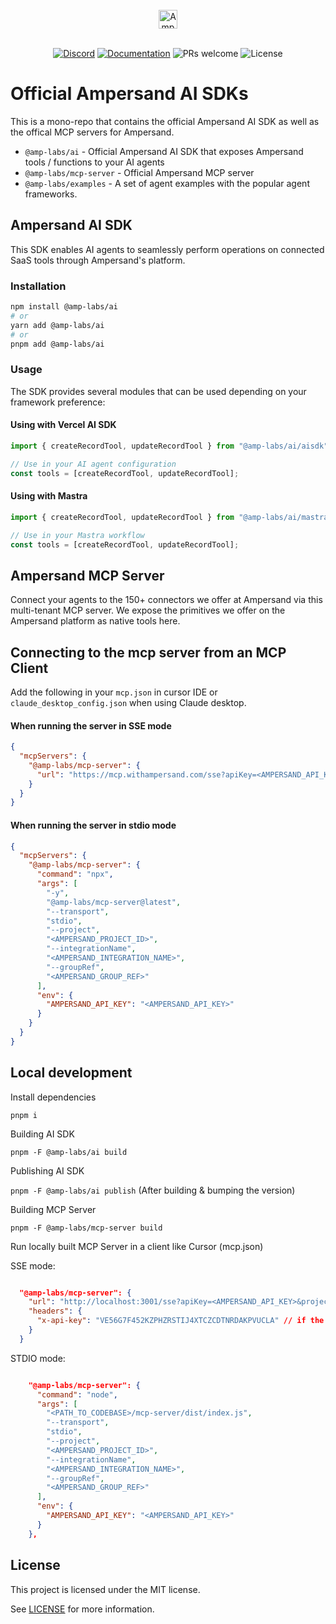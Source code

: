 <br/>
<div align="center">
    <a href="https://www.withampersand.com/?utm_source=github&utm_medium=readme&utm_campaign=mcp-docs-server&utm_content=logo">
    <img src="https://res.cloudinary.com/dycvts6vp/image/upload/v1723671980/ampersand-logo-black.svg" height="30" align="center" alt="Ampersand logo" >
    </a>
<br/>
<br/>

<div align="center">

 [![Discord](https://img.shields.io/badge/Join%20The%20Community-black?logo=discord)](https://discord.gg/BWP4BpKHvf) [![Documentation](https://img.shields.io/badge/Read%20our%20Documentation-black?logo=book)](https://docs.withampersand.com) ![PRs welcome](https://img.shields.io/badge/PRs-welcome-brightgreen.svg) <img src="https://img.shields.io/static/v1?label=license&message=MIT&color=white" alt="License">
</div>

</div>

# Official Ampersand AI SDKs

This is a mono-repo that contains the official Ampersand AI SDK as well as the offical MCP servers for Ampersand.


- `@amp-labs/ai` - Official Ampersand AI SDK that exposes Ampersand tools / functions to your AI agents 
- `@amp-labs/mcp-server` - Official Ampersand MCP server 
- `@amp-labs/examples` - A set of agent examples with the popular agent frameworks. 


## Ampersand AI SDK

This SDK enables AI agents to seamlessly perform operations on connected SaaS tools through Ampersand's platform.

### Installation

```bash
npm install @amp-labs/ai
# or
yarn add @amp-labs/ai
# or
pnpm add @amp-labs/ai
```

### Usage

The SDK provides several modules that can be used depending on your framework preference:

#### Using with Vercel AI SDK

```typescript
import { createRecordTool, updateRecordTool } from "@amp-labs/ai/aisdk";

// Use in your AI agent configuration
const tools = [createRecordTool, updateRecordTool];
```

#### Using with Mastra

```typescript
import { createRecordTool, updateRecordTool } from "@amp-labs/ai/mastra";

// Use in your Mastra workflow
const tools = [createRecordTool, updateRecordTool];
```

## Ampersand MCP Server 

Connect your agents to the 150+ connectors we offer at Ampersand via this multi-tenant MCP server. We expose the primitives we offer on the Ampersand platform as native tools here.

## Connecting to the mcp server from an MCP Client

Add the following in your `mcp.json` in cursor IDE or `claude_desktop_config.json` when using Claude desktop.


#### When running the server in SSE mode

```json
{
  "mcpServers": {
    "@amp-labs/mcp-server": {
      "url": "https://mcp.withampersand.com/sse?apiKey=<AMPERSAND_API_KEY>&project=<AMPERSAND_PROJECT_ID>&integrationName=<AMPERSAND_INTEGRATION_NAME>&groupRef=<AMPERSAND_GROUP_REF>"
    }
  }
}

```

#### When running the server in stdio mode

```json
{
  "mcpServers": {
    "@amp-labs/mcp-server": {
      "command": "npx",
      "args": [
        "-y",
        "@amp-labs/mcp-server@latest",
        "--transport",
        "stdio",
        "--project",
        "<AMPERSAND_PROJECT_ID>",
        "--integrationName",
        "<AMPERSAND_INTEGRATION_NAME>",
        "--groupRef",
        "<AMPERSAND_GROUP_REF>"
      ],
      "env": {
        "AMPERSAND_API_KEY": "<AMPERSAND_API_KEY>"
      }
    }
  }
}

```

## Local development 

Install dependencies 

`pnpm i`


Building AI SDK 

`pnpm -F @amp-labs/ai build`

Publishing AI SDK 

`pnpm -F @amp-labs/ai publish` (After building & bumping the version)

Building MCP Server

`pnpm -F @amp-labs/mcp-server build`


Run locally built MCP Server in a client like Cursor (mcp.json)


SSE mode: 


```json

  "@amp-labs/mcp-server": {
    "url": "http://localhost:3001/sse?apiKey=<AMPERSAND_API_KEY>&project=<AMPERSAND_PROJECT_ID>&integrationName=<AMPERSAND_INTEGRATION_NAME>&groupRef=<AMPERSAND_GROUP_REF>",
    "headers": {
      "x-api-key": "VE56G7F452KZPHZRSTIJ4XTCZCDTNRDAKPVUCLA" // if the MCP Client supports it we pick the api key from here if not, query param.
    }
  }

```
STDIO mode: 

```json

    "@amp-labs/mcp-server": {
      "command": "node",
      "args": [
        "<PATH_TO_CODEBASE>/mcp-server/dist/index.js",
        "--transport",
        "stdio",
        "--project",
        "<AMPERSAND_PROJECT_ID>",
        "--integrationName",
        "<AMPERSAND_INTEGRATION_NAME>",
        "--groupRef",
        "<AMPERSAND_GROUP_REF>"
      ],
      "env": {
        "AMPERSAND_API_KEY": "<AMPERSAND_API_KEY>"
      }
    },

```


## License

This project is licensed under the MIT license.

See [LICENSE](./LICENSE) for more information.
